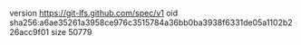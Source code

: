 version https://git-lfs.github.com/spec/v1
oid sha256:a6ae35261a3958ce976c3515784a36bb0ba3938f6331de05a1102b226acc9f01
size 50779
